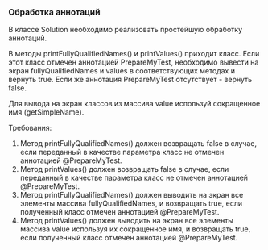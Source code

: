 
### Обработка аннотаций

В классе Solution необходимо реализовать простейшую обработку аннотаций.

В методы printFullyQualifiedNames() и printValues() приходит класс. Если этот класс отмечен аннотацией
PrepareMyTest, необходимо вывести на экран fullyQualifiedNames и values в соответствующих методах и вернуть
true. Если же аннотация PrepareMyTest отсутствует - вернуть false.

Для вывода на экран классов из массива value используй сокращенное имя (getSimpleName).


Требования:
1.	Метод printFullyQualifiedNames() должен возвращать false в случае, если переданный в качестве параметра класс не отмечен аннотацией @PrepareMyTest.
2.	Метод printValues() должен возвращать false в случае, если переданный в качестве параметра класс не отмечен аннотацией @PrepareMyTest.
3.	Метод printFullyQualifiedNames() должен выводить на экран все элементы массива fullyQualifiedNames, и возвращать true, если полученный класс отмечен аннотацией @PrepareMyTest.
4.	Метод printValues() должен выводить на экран все элементы массива value используя их сокращенное имя, и возвращать true, если полученный класс отмечен аннотацией @PrepareMyTest.



